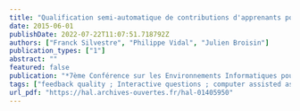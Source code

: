 ```yaml
---
title: "Qualification semi-automatique de contributions d'apprenants pour l'intégration de feedbacks de qualité dans les tests en ligne"
date: 2015-06-01
publishDate: 2022-07-22T11:07:51.718792Z
authors: ["Franck Silvestre", "Philippe Vidal", "Julien Broisin"]
publication_types: ["1"]
abstract: ""
featured: false
publication: "*7ème Conférence sur les Environnements Informatiques pour l'Apprentissage Humain (EIAH 2015)*"
tags: ["feedback quality ; Interactive questions ; computer assisted assessment ; peer assessment ; socio-cognitive conflict. ; Conflit sociocognitif ; Evaluation par les pairs ; Qualité du feedback ; Questions interactives ; Tests informatisés"]
url_pdf: "https://hal.archives-ouvertes.fr/hal-01405950"
---
```


